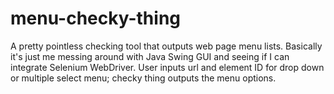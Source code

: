 # menu-checky-thing

A pretty pointless checking tool that outputs web page menu lists. Basically it's just me messing around with Java Swing GUI and seeing if I can integrate Selenium WebDriver. User inputs url and element ID for drop down or multiple select menu; checky thing outputs the menu options. 
